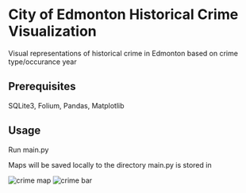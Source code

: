 # City of Edmonton Historical Crime Visualization
Visual representations of historical crime in Edmonton based on crime type/occurance year

## Prerequisites 
SQLite3, Folium, Pandas, Matplotlib

## Usage
Run main.py 

Maps will be saved locally to the directory main.py is stored in

![crime map](https://user-images.githubusercontent.com/24640479/64903513-d4229800-d677-11e9-80e1-cc752e5895cd.png)
![crime bar](https://user-images.githubusercontent.com/24640479/64903517-e3094a80-d677-11e9-808a-2341cbb9ffe4.png)
